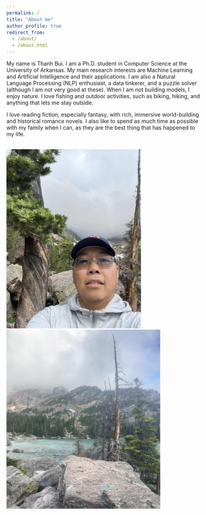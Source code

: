 ```yaml
---
permalink: /
title: "About me"
author_profile: true
redirect_from: 
  - /about/
  - /about.html
---
```


My name is Thanh Bui. I am a Ph.D. student in Computer Science at the University of Arkansas. My main research interests are Machine Learning and Artificial Intelligence and their applications. I am also a Natural Language Processing (NLP) enthusiast, a data tinkerer, and a puzzle solver (although I am not very good at these). When I am not building models, I enjoy nature. I love fishing and outdoor activities, such as biking, hiking, and anything that lets me stay outside.

I love reading fiction, especially fantasy, with rich, immersive world-building and historical romance novels. I also like to spend as much time as possible with my family when I can, as they are the best thing that has happened to my life.

<br/><img src='/images/Colorado-trip-2.jpg' width="350"/><img src='/images/Colorado-trip.jpg' width="400"/>
